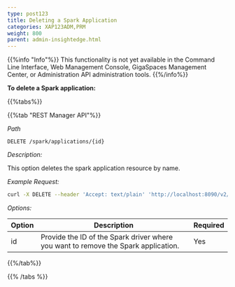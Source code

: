 ```yaml
---
type: post123
title: Deleting a Spark Application
categories: XAP123ADM,PRM
weight: 800
parent: admin-insightedge.html
---
```

 
{{%info "Info"%}}
This functionality is not yet available in the Command Line Interface, Web Management Console, GigaSpaces Management Center, or Administration API administration tools.
{{%/info%}} 
 
**To delete a Spark application:** 

 
{{%tabs%}}

<!--
{{%tab "Command Line Interface"%}}
N/A
{{%/tab%}}
-->

{{%tab "REST Manager API"%}}

*Path*

`DELETE /spark/applications/{id}`

*Description:*

This option deletes the spark application resource by name.

*Example Request:*

```bash
curl -X DELETE --header 'Accept: text/plain' 'http://localhost:8090/v2/spark/applications/resources/app1'
```
 
*Options:*

| Option     | Description       |   Required     |
|------|-------------------|----------------|
| id | Provide the ID of the Spark driver where you want to remove the Spark application. | Yes  |
 

{{%/tab%}}

{{% /tabs %}}
